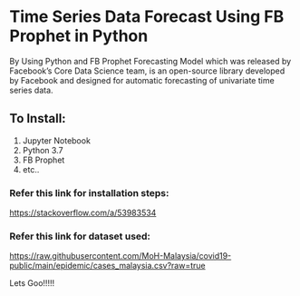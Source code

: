 # Time Series Data Forecast Using FB Prophet in Python
By Using Python and FB Prophet Forecasting Model which was released by Facebook’s Core Data Science team, is an open-source library developed by Facebook and designed for automatic forecasting of univariate time series data.

## To Install:
1. Jupyter Notebook
2. Python 3.7
3. FB Prophet
4. etc..

### Refer this link for installation steps:

https://stackoverflow.com/a/53983534

### Refer this link for dataset used:

https://raw.githubusercontent.com/MoH-Malaysia/covid19-public/main/epidemic/cases_malaysia.csv?raw=true

Lets Goo!!!!!
